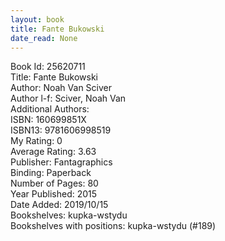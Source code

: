 ```yaml
---
layout: book
title: Fante Bukowski
date_read: None
---
```


Book Id: 25620711<br />
Title: Fante Bukowski<br />
Author: Noah Van Sciver<br />
Author l-f: Sciver, Noah Van<br />
Additional Authors: <br />
ISBN: 160699851X<br />
ISBN13: 9781606998519<br />
My Rating: 0<br />
Average Rating: 3.63<br />
Publisher: Fantagraphics<br />
Binding: Paperback<br />
Number of Pages: 80<br />
Year Published: 2015<br />
Date Added: 2019/10/15<br />
Bookshelves: kupka-wstydu<br />
Bookshelves with positions: kupka-wstydu (#189)<br />

